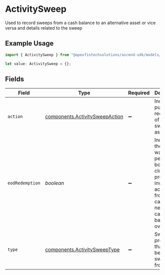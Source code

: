 # ActivitySweep

Used to record sweeps from a cash balance to an alternative asset or vice versa and details related to the sweep

## Example Usage

```typescript
import { ActivitySweep } from "@apexfintechsolutions/ascend-sdk/models/components";

let value: ActivitySweep = {};
```

## Fields

| Field                                                                                                                              | Type                                                                                                                               | Required                                                                                                                           | Description                                                                                                                        | Example                                                                                                                            |
| ---------------------------------------------------------------------------------------------------------------------------------- | ---------------------------------------------------------------------------------------------------------------------------------- | ---------------------------------------------------------------------------------------------------------------------------------- | ---------------------------------------------------------------------------------------------------------------------------------- | ---------------------------------------------------------------------------------------------------------------------------------- |
| `action`                                                                                                                           | [components.ActivitySweepAction](../../models/components/activitysweepaction.md)                                                   | :heavy_minus_sign:                                                                                                                 | Indicates purchase or redemption of the sweep asset                                                                                | PURCHASE                                                                                                                           |
| `eodRedemption`                                                                                                                    | *boolean*                                                                                                                          | :heavy_minus_sign:                                                                                                                 | Indicates the sweep was performed books were closed to prevent an investor account from carrying a negative cash balance overnight | false                                                                                                                              |
| `type`                                                                                                                             | [components.ActivitySweepType](../../models/components/activitysweeptype.md)                                                       | :heavy_minus_sign:                                                                                                                 | Sweep program that cash is being swept to/ from                                                                                    | FDIC                                                                                                                               |